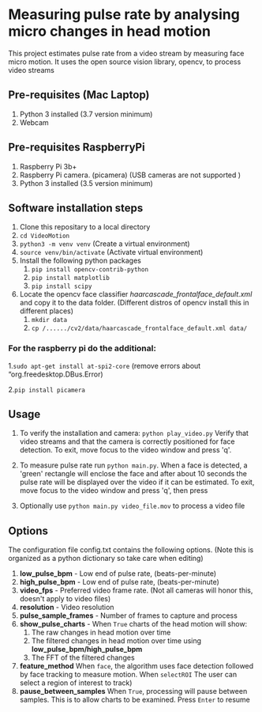 # Measuring pulse rate by analysing micro changes in head motion
This project estimates pulse rate from a video stream by measuring face micro motion. It uses the open source vision library, opencv, to process video streams

## Pre-requisites (Mac Laptop)
1. Python 3 installed (3.7 version minimum)
2. Webcam

## Pre-requisites RaspberryPi
1. Raspberry Pi 3b+
2. Raspberry Pi camera. (picamera) (USB cameras are not supported )
3. Python 3 installed (3.5 version minimum)


## Software installation steps
1. Clone this repositary to a local directory
2. `cd VideoMotion`
3. `python3 -m venv venv`  (Create a virtual environment)
4. `source venv/bin/activate` (Activate virtual environment)
5. Install the following python packages
    1. `pip install opencv-contrib-python`
    2. `pip install matplotlib`
    3. `pip install scipy`
6. Locate the opencv face classifier *haarcascade_frontalface_default.xml* and copy it to the data folder. (Different distros of opencv install this in different places)  
    1. `mkdir data`
    2. `cp /....../cv2/data/haarcascade_frontalface_default.xml data/`  
    
### For the raspberry pi do the additional:
1.`sudo apt-get install at-spi2-core` (remove errors about “org.freedesktop.DBus.Error)

2.`pip install picamera`
    
    
## Usage
1. To verify the installation and camera: `python play_video.py` Verify that video streams and that the camera is correctly positioned for face detection. To exit, move focus to the video window and press 'q'.

2. To measure pulse rate run `python main.py`. When a face is detected, a 'green' rectangle will enclose the face and after about 10 seconds the pulse rate will be displayed over the video if it can be estimated. To exit, move focus to the video window and press 'q', then press <Enter>

3. Optionally use `python main.py video_file.mov` to process a video file

## Options
The configuration file config.txt contains the following options. (Note this is organized as a python dictionary so take care when editing)

1. **low_pulse_bpm** - Low end of pulse rate, (beats-per-minute)
2. **high_pulse_bpm** - Low end of pulse rate, (beats-per-minute)
3. **video_fps** - Preferred video frame rate. (Not all cameras will honor this, doesn't apply to video files)
4. **resolution** - Video resolution
5. **pulse_sample_frames** - Number of frames to capture and process
6. **show_pulse_charts** - When `True` charts of the head motion will show: 
    1. The raw changes in head motion over time
    2. The filtered changes in head motion over time using **low_pulse_bpm/high_pulse_bpm**
    3. The FFT of the filtered changes
7. **feature_method** When `face`, the algorithm uses face detection followed by face tracking to measure motion. When `selectROI` The user can select a region of interest to track)
8. **pause_between_samples** When `True`, processing will pause between samples. This is to allow charts to be examined. Press `Enter` to resume
